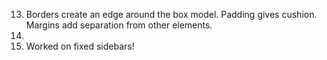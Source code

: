 13. Borders create an edge around the box model. Padding gives cushion. Margins add separation from other elements.
14.
15. Worked on fixed sidebars! 
